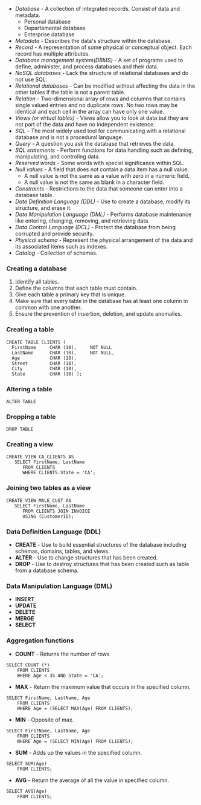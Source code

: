 * *Database* - A collection of integrated records. Consist of data and metadata.
  * Personal database
  * Departamental database
  * Enterprise database
* *Metadata* - Describes the data's structure within the database.
* *Record* - A representation of some physical or conceptual object. Each record has multiple attributes.
* *Database management system(DBMS)* - A set of programs used to define, administer, and process databases and their data.
* *NoSQL databases* - Lack the structure of relational databases and do not use SQL.
* *Relational databases* - Can be modified without affecting the data in the other tables if the table is not a parent table.
* *Relation* - Two-dimensional array of rows and columns that contains single valued entries and no duplicate rows. No two rows may be identical and each cell in the array can have only one value.
* *Views (or virtual tables)* - Views allow you to look at data but they are not part of the data and have no independent existence.
* *SQL* - The most widely used tool for communicating with a relational database and is not a procedural language.
* *Query* - A question you ask the database that retrieves the data.
* *SQL statements* - Perform functions for data handling such as defining, manipulating, and controling data.
* *Reserved words* - Some words with special significance within SQL.
* *Null values* - A field that does not contain a data item has a null value.
  * A null value is not the same as a value with zero in a numeric field.
  * A null value is not the same as blank in a character field.
* *Constraints* - Restrictions to the data that someone can enter into a database table.
* *Data Definition Language (DDL)* - Use to create a database, modify its structure, and erase it.
* *Data Manipulation Language (DML)* - Performs database maintenance like entering, changing, removing, and retrieving data.
* *Data Control Language (DCL)* - Protect the database from being corrupted and provide security.
* *Physical schema* - Represent the physical arrangement of the data and its associated items such as indexes.
* *Catalog* - Collection of schemas.

### Creating a database
1. Identify all tables.
2. Define the columns that each table must contain.
3. Give each table a primary key that is unique.
4. Make sure that every table in the database has at least one column in common with one another.
5. Ensure the prevention of insertion, deletion, and update anomalies.

### Creating a table
```
CREATE TABLE CLIENTS (
  FirstName     CHAR (10),     NOT NULL
  LastName      CHAR (10),     NOT NULL,
  Age           CHAR (10),
  Street        CHAR (10),
  City          CHAR (10),
  State         CHAR (10) );
```

### Altering a table
```
ALTER TABLE
```

### Dropping a table
```
DROP TABLE
```

### Creating a view
```
CREATE VIEW CA_CLIENTS AS
   SELECT FirstName, LastName
      FROM CLIENTS
      WHERE CLIENTS.State = 'CA';
```

### Joining two tables as a view
```
CREATE VIEW MALE_CUST AS
   SELECT FirstName, LastName
      FROM CLIENTS JOIN INVOICE
      USING (CustomerID);
```
### Data Definition Language (DDL)
 * **CREATE** - Use to build essential structures of the database including schemas, domains, tables, and views.
 * **ALTER** - Use to change structures that has been created.
 * **DROP** - Use to destroy structures that has been created such as table from a database schema.
 
### Data Manipulation Language (DML)
 * **INSERT**
 * **UPDATE**
 * **DELETE**
 * **MERGE**
 * **SELECT**
 
### Aggregation functions
 * **COUNT** - Returns the number of rows
 ```
 SELECT COUNT (*)
     FROM CLIENTS
     WHERE Age < 35 AND State = 'CA';
 ```

 * **MAX** - Return the maximum value that occurs in the specified column.
 ```
 SELECT FirstName, LastName, Age
     FROM CLIENTS
     WHERE Age = (SELECT MAX(Age) FROM CLIENTS);
 ```
 
 * **MIN** - Opposite of max.
 ```
 SELECT FirstName, LastName, Age
     FROM CLIENTS
     WHERE Age = (SELECT MIN(Age) FROM CLIENTS);
 ```
 
 * **SUM** - Adds up the values in the specified column.
 ```
 SELECT SUM(Age)
     FROM CLIENTS;
 ```
 
 * **AVG** - Return the average of all the value in specified column.
 ```
 SELECT AVG(Age)
     FROM CLIENTS;
 ```
 
